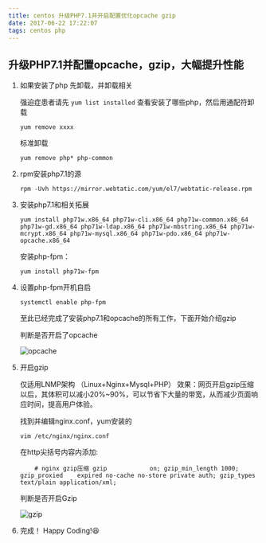```yaml
---
title: centos 升级PHP7.1并开启配置优化opcache gzip
date: 2017-06-22 17:22:07
tags: centos php 
---
```


## 升级PHP7.1并配置opcache，gzip，大幅提升性能

1. 如果安装了php 先卸载，并卸载相关
    
    强迫症患者请先 `yum list installed` 查看安装了哪些php，然后用通配符卸载
 
    `yum remove xxxx`
 
    标准卸载
 
    `yum remove php* php-common`
2. rpm安装php7.1的源

    `rpm -Uvh https://mirror.webtatic.com/yum/el7/webtatic-release.rpm`
3. 安装php7.1和相关拓展 
 
    `yum install php71w.x86_64 php71w-cli.x86_64 php71w-common.x86_64 php71w-gd.x86_64 php71w-ldap.x86_64 php71w-mbstring.x86_64 php71w-mcrypt.x86_64 php71w-mysql.x86_64 php71w-pdo.x86_64 php71w-opcache.x86_64`
 
    安装php-fpm：
 
    `yum install php71w-fpm`
4. 设置php-fpm开机自启
 
    `systemctl enable php-fpm`

    至此已经完成了安装php7.1和opcache的所有工作，下面开始介绍gzip
   
    判断是否开启了opcache
   
    ![opcache](/img/php-opcache.png)
5. 开启gzip
    
    仅适用LNMP架构 （Linux+Nginx+Mysql+PHP） 
    效果：网页开启gzip压缩以后，其体积可以减小20%~90%，可以节省下大量的带宽，从而减少页面响应时间，提高用户体验。
   
    找到并编辑nginx.conf，yum安装的
   
    `vim /etc/nginx/nginx.conf`
   
    在http尖括号内容内添加:
   
    `    
        # nginx gzip压缩
        gzip            on;
        gzip_min_length 1000;
        gzip_proxied    expired no-cache no-store private auth;
        gzip_types      text/plain application/xml;
    `
   
    判断是否开启Gzip
   
   
   ![gzip](/img/php-gzip.png)     
6. 完成！ Happy Coding!😆       

